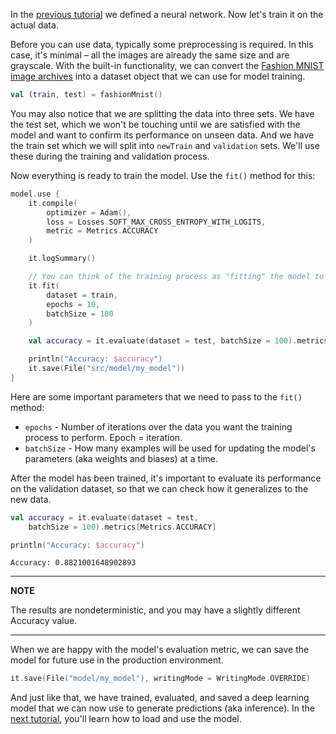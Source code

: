 In the [previous tutorial](create_your_first_nn.md) we defined a neural network. Now let's train it on the actual data. 

Before you can use data, typically some preprocessing is required. 
In this case, it's minimal – all the images are already the same size and are grayscale. 
With the built-in functionality, we can convert the [Fashion MNIST image archives](https://github.com/zalandoresearch/fashion-mnist#get-the-data) into a dataset object that we can use for model training.    

```kotlin
val (train, test) = fashionMnist()
```

You may also notice that we are splitting the data into three sets. 
We have the test set, which we won't be touching until we are satisfied with the model and want to confirm its performance on unseen data. 
And we have the train set which we will split into `newTrain` and `validation` sets. We'll use these during the training and validation process.  

Now everything is ready to train the model. Use the `fit()` method for this: 

```kotlin
model.use {
    it.compile(
        optimizer = Adam(),
        loss = Losses.SOFT_MAX_CROSS_ENTROPY_WITH_LOGITS,
        metric = Metrics.ACCURACY
    )

    it.logSummary()

    // You can think of the training process as "fitting" the model to describe the given data :)
    it.fit(
        dataset = train,
        epochs = 10,
        batchSize = 100
    )

    val accuracy = it.evaluate(dataset = test, batchSize = 100).metrics[Metrics.ACCURACY]

    println("Accuracy: $accuracy")
    it.save(File("src/model/my_model"))
}
```

Here are some important parameters that we need to pass to the `fit()` method:
* `epochs` - Number of iterations over the data you want the training process to perform. Epoch = iteration. 
* `batchSize` - How many examples will be used for updating the model's parameters (aka weights and biases) at a time.

After the model has been trained, it's important to evaluate its performance on the validation dataset, so that we can check how it generalizes to the new data. 

```kotlin
val accuracy = it.evaluate(dataset = test,
    batchSize = 100).metrics[Metrics.ACCURACY]

println("Accuracy: $accuracy")
```

```
Accuracy: 0.8821001648902893
```

---
**NOTE**

The results are nondeterministic, and you may have a slightly different Accuracy value. 

--- 

When we are happy with the model's evaluation metric, we can save the model for future use in the production environment. 

```kotlin
it.save(File("model/my_model"), writingMode = WritingMode.OVERRIDE)
```

And just like that, we have trained, evaluated, and saved a deep learning model that we can now use to generate predictions (aka inference). 
In the [next tutorial](loading_trained_model_for_inference.md), you'll learn how to load and use the model.
